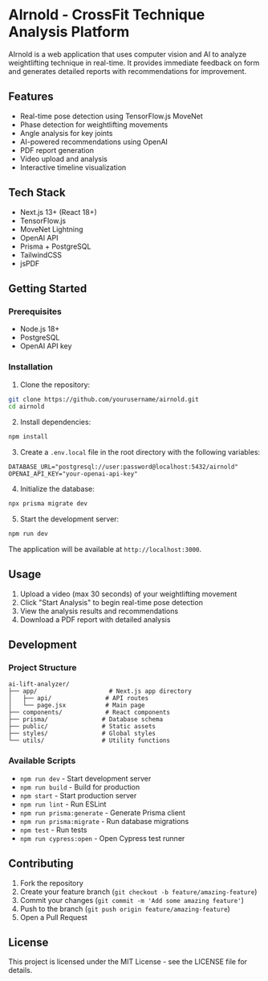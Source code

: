 # AIrnold - CrossFit Technique Analysis Platform

AIrnold is a web application that uses computer vision and AI to analyze weightlifting technique in real-time. It provides immediate feedback on form and generates detailed reports with recommendations for improvement.

## Features

- Real-time pose detection using TensorFlow.js MoveNet
- Phase detection for weightlifting movements
- Angle analysis for key joints
- AI-powered recommendations using OpenAI
- PDF report generation
- Video upload and analysis
- Interactive timeline visualization

## Tech Stack

- Next.js 13+ (React 18+)
- TensorFlow.js
- MoveNet Lightning
- OpenAI API
- Prisma + PostgreSQL
- TailwindCSS
- jsPDF

## Getting Started

### Prerequisites

- Node.js 18+
- PostgreSQL
- OpenAI API key

### Installation

1. Clone the repository:
```bash
git clone https://github.com/yourusername/airnold.git
cd airnold
```

2. Install dependencies:
```bash
npm install
```

3. Create a `.env.local` file in the root directory with the following variables:
```env
DATABASE_URL="postgresql://user:password@localhost:5432/airnold"
OPENAI_API_KEY="your-openai-api-key"
```

4. Initialize the database:
```bash
npx prisma migrate dev
```

5. Start the development server:
```bash
npm run dev
```

The application will be available at `http://localhost:3000`.

## Usage

1. Upload a video (max 30 seconds) of your weightlifting movement
2. Click "Start Analysis" to begin real-time pose detection
3. View the analysis results and recommendations
4. Download a PDF report with detailed analysis

## Development

### Project Structure

```
ai-lift-analyzer/
├── app/                    # Next.js app directory
│   ├── api/               # API routes
│   └── page.jsx           # Main page
├── components/            # React components
├── prisma/               # Database schema
├── public/               # Static assets
├── styles/               # Global styles
└── utils/                # Utility functions
```

### Available Scripts

- `npm run dev` - Start development server
- `npm run build` - Build for production
- `npm start` - Start production server
- `npm run lint` - Run ESLint
- `npm run prisma:generate` - Generate Prisma client
- `npm run prisma:migrate` - Run database migrations
- `npm test` - Run tests
- `npm run cypress:open` - Open Cypress test runner

## Contributing

1. Fork the repository
2. Create your feature branch (`git checkout -b feature/amazing-feature`)
3. Commit your changes (`git commit -m 'Add some amazing feature'`)
4. Push to the branch (`git push origin feature/amazing-feature`)
5. Open a Pull Request

## License

This project is licensed under the MIT License - see the LICENSE file for details.
